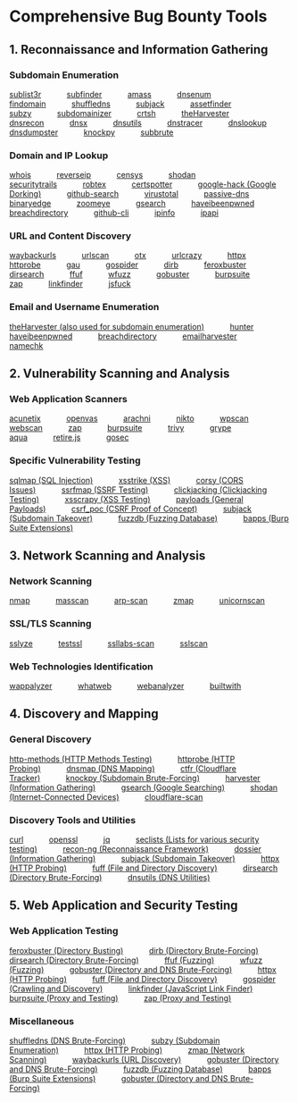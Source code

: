 # Comprehensive Bug Bounty Tools

## 1. Reconnaissance and Information Gathering

### Subdomain Enumeration
[sublist3r](#)&emsp;&emsp;&emsp;
[subfinder](#)&emsp;&emsp;&emsp;
[amass](#)&emsp;&emsp;&emsp;
[dnsenum](#)&emsp;&emsp;&emsp;
[findomain](#)&emsp;&emsp;&emsp;
[shuffledns](#)&emsp;&emsp;&emsp;
[subjack](#)&emsp;&emsp;&emsp;
[assetfinder](#)&emsp;&emsp;&emsp;
[subzy](#)&emsp;&emsp;&emsp;
[subdomainizer](#)&emsp;&emsp;&emsp;
[crtsh](#)&emsp;&emsp;&emsp;
[theHarvester](#)&emsp;&emsp;&emsp;
[dnsrecon](#)&emsp;&emsp;&emsp;
[dnsx](#)&emsp;&emsp;&emsp;
[dnsutils](#)&emsp;&emsp;&emsp;
[dnstracer](#)&emsp;&emsp;&emsp;
[dnslookup](#)&emsp;&emsp;&emsp;
[dnsdumpster](#)&emsp;&emsp;&emsp;
[knockpy](#)&emsp;&emsp;&emsp;
[subbrute](#)&emsp;&emsp;&emsp;

### Domain and IP Lookup
[whois](#)&emsp;&emsp;&emsp;
[reverseip](#)&emsp;&emsp;&emsp;
[censys](#)&emsp;&emsp;&emsp;
[shodan](#)&emsp;&emsp;&emsp;
[securitytrails](#)&emsp;&emsp;&emsp;
[robtex](#)&emsp;&emsp;&emsp;
[certspotter](#)&emsp;&emsp;&emsp;
[google-hack (Google Dorking)](#)&emsp;&emsp;&emsp;
[github-search](#)&emsp;&emsp;&emsp;
[virustotal](#)&emsp;&emsp;&emsp;
[passive-dns](#)&emsp;&emsp;&emsp;
[binaryedge](#)&emsp;&emsp;&emsp;
[zoomeye](#)&emsp;&emsp;&emsp;
[gsearch](#)&emsp;&emsp;&emsp;
[haveibeenpwned](#)&emsp;&emsp;&emsp;
[breachdirectory](#)&emsp;&emsp;&emsp;
[github-cli](#)&emsp;&emsp;&emsp;
[ipinfo](#)&emsp;&emsp;&emsp;
[ipapi](#)&emsp;&emsp;&emsp;

### URL and Content Discovery
[waybackurls](#)&emsp;&emsp;&emsp;
[urlscan](#)&emsp;&emsp;&emsp;
[otx](#)&emsp;&emsp;&emsp;
[urlcrazy](#)&emsp;&emsp;&emsp;
[httpx](#)&emsp;&emsp;&emsp;
[httprobe](#)&emsp;&emsp;&emsp;
[gau](#)&emsp;&emsp;&emsp;
[gospider](#)&emsp;&emsp;&emsp;
[dirb](#)&emsp;&emsp;&emsp;
[feroxbuster](#)&emsp;&emsp;&emsp;
[dirsearch](#)&emsp;&emsp;&emsp;
[ffuf](#)&emsp;&emsp;&emsp;
[wfuzz](#)&emsp;&emsp;&emsp;
[gobuster](#)&emsp;&emsp;&emsp;
[burpsuite](#)&emsp;&emsp;&emsp;
[zap](#)&emsp;&emsp;&emsp;
[linkfinder](#)&emsp;&emsp;&emsp;
[jsfuck](#)&emsp;&emsp;&emsp;

### Email and Username Enumeration
[theHarvester (also used for subdomain enumeration)](#)&emsp;&emsp;&emsp;
[hunter](#)&emsp;&emsp;&emsp;
[haveibeenpwned](#)&emsp;&emsp;&emsp;
[breachdirectory](#)&emsp;&emsp;&emsp;
[emailharvester](#)&emsp;&emsp;&emsp;
[namechk](#)&emsp;&emsp;&emsp;

## 2. Vulnerability Scanning and Analysis

### Web Application Scanners
[acunetix](#)&emsp;&emsp;&emsp;
[openvas](#)&emsp;&emsp;&emsp;
[arachni](#)&emsp;&emsp;&emsp;
[nikto](#)&emsp;&emsp;&emsp;
[wpscan](#)&emsp;&emsp;&emsp;
[webscan](#)&emsp;&emsp;&emsp;
[zap](#)&emsp;&emsp;&emsp;
[burpsuite](#)&emsp;&emsp;&emsp;
[trivy](#)&emsp;&emsp;&emsp;
[grype](#)&emsp;&emsp;&emsp;
[aqua](#)&emsp;&emsp;&emsp;
[retire.js](#)&emsp;&emsp;&emsp;
[gosec](#)&emsp;&emsp;&emsp;

### Specific Vulnerability Testing
[sqlmap (SQL Injection)](#)&emsp;&emsp;&emsp;
[xsstrike (XSS)](#)&emsp;&emsp;&emsp;
[corsy (CORS Issues)](#)&emsp;&emsp;&emsp;
[ssrfmap (SSRF Testing)](#)&emsp;&emsp;&emsp;
[clickjacking (Clickjacking Testing)](#)&emsp;&emsp;&emsp;
[xsscrapy (XSS Testing)](#)&emsp;&emsp;&emsp;
[payloads (General Payloads)](#)&emsp;&emsp;&emsp;
[csrf_poc (CSRF Proof of Concept)](#)&emsp;&emsp;&emsp;
[subjack (Subdomain Takeover)](#)&emsp;&emsp;&emsp;
[fuzzdb (Fuzzing Database)](#)&emsp;&emsp;&emsp;
[bapps (Burp Suite Extensions)](#)&emsp;&emsp;&emsp;

## 3. Network Scanning and Analysis

### Network Scanning
[nmap](#)&emsp;&emsp;&emsp;
[masscan](#)&emsp;&emsp;&emsp;
[arp-scan](#)&emsp;&emsp;&emsp;
[zmap](#)&emsp;&emsp;&emsp;
[unicornscan](#)&emsp;&emsp;&emsp;

### SSL/TLS Scanning
[sslyze](#)&emsp;&emsp;&emsp;
[testssl](#)&emsp;&emsp;&emsp;
[ssllabs-scan](#)&emsp;&emsp;&emsp;
[sslscan](#)&emsp;&emsp;&emsp;

### Web Technologies Identification
[wappalyzer](#)&emsp;&emsp;&emsp;
[whatweb](#)&emsp;&emsp;&emsp;
[webanalyzer](#)&emsp;&emsp;&emsp;
[builtwith](#)&emsp;&emsp;&emsp;

## 4. Discovery and Mapping

### General Discovery
[http-methods (HTTP Methods Testing)](#)&emsp;&emsp;&emsp;
[httprobe (HTTP Probing)](#)&emsp;&emsp;&emsp;
[dnsmap (DNS Mapping)](#)&emsp;&emsp;&emsp;
[ctfr (Cloudflare Tracker)](#)&emsp;&emsp;&emsp;
[knockpy (Subdomain Brute-Forcing)](#)&emsp;&emsp;&emsp;
[harvester (Information Gathering)](#)&emsp;&emsp;&emsp;
[gsearch (Google Searching)](#)&emsp;&emsp;&emsp;
[shodan (Internet-Connected Devices)](#)&emsp;&emsp;&emsp;
[cloudflare-scan](#)&emsp;&emsp;&emsp;

### Discovery Tools and Utilities
[curl](#)&emsp;&emsp;&emsp;
[openssl](#)&emsp;&emsp;&emsp;
[jq](#)&emsp;&emsp;&emsp;
[seclists (Lists for various security testing)](#)&emsp;&emsp;&emsp;
[recon-ng (Reconnaissance Framework)](#)&emsp;&emsp;&emsp;
[dossier (Information Gathering)](#)&emsp;&emsp;&emsp;
[subjack (Subdomain Takeover)](#)&emsp;&emsp;&emsp;
[httpx (HTTP Probing)](#)&emsp;&emsp;&emsp;
[fuff (File and Directory Discovery)](#)&emsp;&emsp;&emsp;
[dirsearch (Directory Brute-Forcing)](#)&emsp;&emsp;&emsp;
[dnsutils (DNS Utilities)](#)&emsp;&emsp;&emsp;

## 5. Web Application and Security Testing

### Web Application Testing
[feroxbuster (Directory Busting)](#)&emsp;&emsp;&emsp;
[dirb (Directory Brute-Forcing)](#)&emsp;&emsp;&emsp;
[dirsearch (Directory Brute-Forcing)](#)&emsp;&emsp;&emsp;
[ffuf (Fuzzing)](#)&emsp;&emsp;&emsp;
[wfuzz (Fuzzing)](#)&emsp;&emsp;&emsp;
[gobuster (Directory and DNS Brute-Forcing)](#)&emsp;&emsp;&emsp;
[httpx (HTTP Probing)](#)&emsp;&emsp;&emsp;
[fuff (File and Directory Discovery)](#)&emsp;&emsp;&emsp;
[gospider (Crawling and Discovery)](#)&emsp;&emsp;&emsp;
[linkfinder (JavaScript Link Finder)](#)&emsp;&emsp;&emsp;
[burpsuite (Proxy and Testing)](#)&emsp;&emsp;&emsp;
[zap (Proxy and Testing)](#)&emsp;&emsp;&emsp;

### Miscellaneous
[shuffledns (DNS Brute-Forcing)](#)&emsp;&emsp;&emsp;
[subzy (Subdomain Enumeration)](#)&emsp;&emsp;&emsp;
[httpx (HTTP Probing)](#)&emsp;&emsp;&emsp;
[zmap (Network Scanning)](#)&emsp;&emsp;&emsp;
[waybackurls (URL Discovery)](#)&emsp;&emsp;&emsp;
[gobuster (Directory and DNS Brute-Forcing)](#)&emsp;&emsp;&emsp;
[fuzzdb (Fuzzing Database)](#)&emsp;&emsp;&emsp;
[bapps (Burp Suite Extensions)](#)&emsp;&emsp;&emsp;
[gobuster (Directory and DNS Brute-Forcing)](#)&emsp;&emsp;&emsp;

